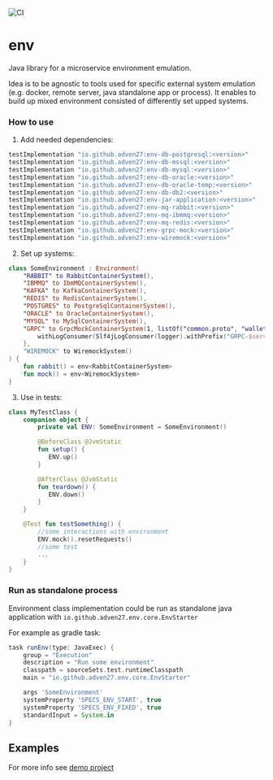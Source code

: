 ![CI](https://github.com/Adven27/env/workflows/CI/badge.svg)

# env

Java library for a microservice environment emulation.

Idea is to be agnostic to tools used for specific external system emulation (e.g. docker, remote server, java standalone app or process). It enables to build up mixed environment consisted of differently set upped systems.

### How to use

1. Add needed dependencies:

```groovy
testImplementation "io.github.adven27:env-db-postgresql:<version>"
testImplementation "io.github.adven27:env-db-mssql:<version>"
testImplementation "io.github.adven27:env-db-mysql:<version>"
testImplementation "io.github.adven27:env-db-oracle:<version>"
testImplementation "io.github.adven27:env-db-oracle-temp:<version>"
testImplementation "io.github.adven27:env-db-db2:<version>"
testImplementation "io.github.adven27:env-jar-application:<version>"
testImplementation "io.github.adven27:env-mq-rabbit:<version>"
testImplementation "io.github.adven27:env-mq-ibmmq:<version>"
testImplementation "io.github.adven27:env-mq-redis:<version>"
testImplementation "io.github.adven27:env-grpc-mock:<version>"
testImplementation "io.github.adven27:env-wiremock:<version>"
```

2. Set up systems:

```kotlin
class SomeEnvironment : Environment(
    "RABBIT" to RabbitContainerSystem(),
    "IBMMQ" to IbmMQContainerSystem(),
    "KAFKA" to KafkaContainerSystem(),
    "REDIS" to RedisContainerSystem(),
    "POSTGRES" to PostgreSqlContainerSystem(),
    "ORACLE" to OracleContainerSystem(),
    "MYSQL" to MySqlContainerSystem(),
    "GRPC" to GrpcMockContainerSystem(1, listOf("common.proto", "wallet.proto")).apply {
        withLogConsumer(Slf4jLogConsumer(logger).withPrefix("GRPC-$serviceId"))
    },
    "WIREMOCK" to WiremockSystem()
) {
    fun rabbit() = env<RabbitContainerSystem>
    fun mock() = env<WiremockSystem>
}
```      

3. Use in tests:

```kotlin 
class MyTestClass {
    companion object {
        private val ENV: SomeEnvironment = SomeEnvironment() 

        @BeforeClass @JvmStatic 
        fun setup() {
           ENV.up()
        }

        @AfterClass @JvmStatic 
        fun teardown() {
           ENV.down()
        }
    }

    @Test fun testSomething() {
        //some interactions with environment
        ENV.mock().resetRequests()
        //some test
        ...
    }
} 
```

### Run as standalone process

Environment class implementation could be run as standalone java application with `io.github.adven27.env.core.EnvStarter`

For example as gradle task:

```groovy
task runEnv(type: JavaExec) {
    group = "Execution"
    description = "Run some environment"
    classpath = sourceSets.test.runtimeClasspath
    main = "io.github.adven27.env.core.EnvStarter"

    args 'SomeEnvironment'
    systemProperty 'SPECS_ENV_START', true
    systemProperty 'SPECS_ENV_FIXED', true
    standardInput = System.in
}
``` 

## Examples

For more info see [demo project](https://github.com/Adven27/service-tests/blob/master/demo/src/test/kotlin/specs/Specs.kt#L51)

